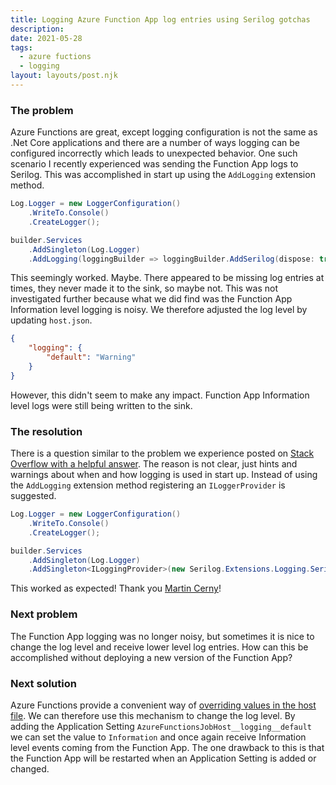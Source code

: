 ```yaml
---
title: Logging Azure Function App log entries using Serilog gotchas
description:
date: 2021-05-28
tags:
  - azure fuctions
  - logging
layout: layouts/post.njk
---
```


### The problem

Azure Functions are great, except logging configuration is not the same as .Net Core applications and there are a number of ways logging can be configured incorrectly which leads to unexpected behavior. One such scenario I recently experienced was sending the Function App logs to Serilog. This was accomplished in start up using the `AddLogging` extension method.

```csharp
Log.Logger = new LoggerConfiguration()
    .WriteTo.Console()
    .CreateLogger();

builder.Services
    .AddSingleton(Log.Logger)
    .AddLogging(loggingBuilder => loggingBuilder.AddSerilog(dispose: true));
```

This seemingly worked. Maybe. There appeared to be missing log entries at times, they never made it to the sink, so maybe not. This was not investigated further because what we did find was the Function App Information level logging is noisy. We therefore adjusted the log level by updating `host.json`.

```json
{
    "logging": {
        "default": "Warning"
    }
}
```

However, this didn't seem to make any impact. Function App Information level logs were still being written to the sink.

### The resolution

There is a question similar to the problem we experience posted on [Stack Overflow with a helpful answer](https://stackoverflow.com/a/67225369). The reason is not clear, just hints and warnings about when and how logging is used in start up. Instead of using the `AddLogging` extension method registering an `ILoggerProvider` is suggested.

```csharp
Log.Logger = new LoggerConfiguration()
    .WriteTo.Console()
    .CreateLogger();

builder.Services
    .AddSingleton(Log.Logger)
    .AddSingleton<ILoggingProvider>(new Serilog.Extensions.Logging.SerilogLoggerProvider(Log.Logger, dispose:true));
```

This worked as expected! Thank you [Martin Cerny](https://stackoverflow.com/users/6345585/martin-cerny)!

### Next problem

The Function App logging was no longer noisy, but sometimes it is nice to change the log level and receive lower level log entries. How can this be accomplished without deploying a new version of the Function App?


### Next solution

Azure Functions provide a convenient way of [overriding values in the host file](https://docs.microsoft.com/en-us/azure/azure-functions/functions-host-json#override-hostjson-values). We can therefore use this mechanism to change the log level. By adding the Application Setting `AzureFunctionsJobHost__logging__default` we can set the value to `Information` and once again receive Information level events coming from the Function App. The one drawback to this is that the Function App will be restarted when an Application Setting is added or changed.
